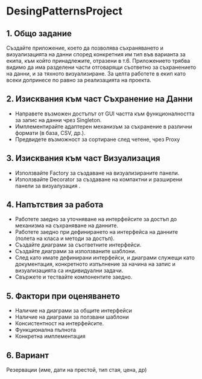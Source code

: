 # DesingPatternsProject

## 1. Общо задание
Създайте приложение, което да позволява съхраняването и
визуализацията на данни според конкретния им тип във
варианта за екипа, към който принадлежите, отразени в т.6.
Приложението трябва видимо да има разделени части
отговарящи съответно за съхранението на данни, и за тяхното
визуализиране. За целта работете в екип като всеки
допринесе по равно за реализацията на проекта.
## 2. Изисквания към част Съхранение на Данни
* Направете възможен достъпът от GUI частта към функционалността за запис на данни чрез Singleton.
* Имплементирайте адаптерен механизъм за съхранение в различни формати (в база, CSV, др.).
* Предвидете възможност за сортиране след четене, чрез Proxy
## 3. Изисквания към част Визуализация
* Използвайте Factory за създаване на визуализираните панели.
* Използвайте Decorator за създаване на компактни и разширени панели за визуалузация .
## 4. Напътствия за работа
* Работете заедно за уточняване на интерфейсите за достъп до механизма на съхраняване на данните.
* Работете заедно при дефинирането на интерфейса на данните (полета на класа и методи за достъп).
* Създайте диаграми за съответните интерфейси.
* Създайте диаграми за използваните шаблони.
* След като имате дефинирани интерфейси, и диаграми служещи като документация, конкретното изпълнение за начина на запис и визуализацията са индивидуални задачи.
* Свържете и тествайте компонентите заедно.
## 5. Фактори при оценяването
* Наличие на диаграми за общите интерфейси
* Наличие на диаграми за ползвани шаблони
* Консистентност на интерфейсите.
* Функционална пълнота
* Конкретна имплементация
## 6. Вариант
Резервации (име, дати на престой, тип стая, цена, др)
